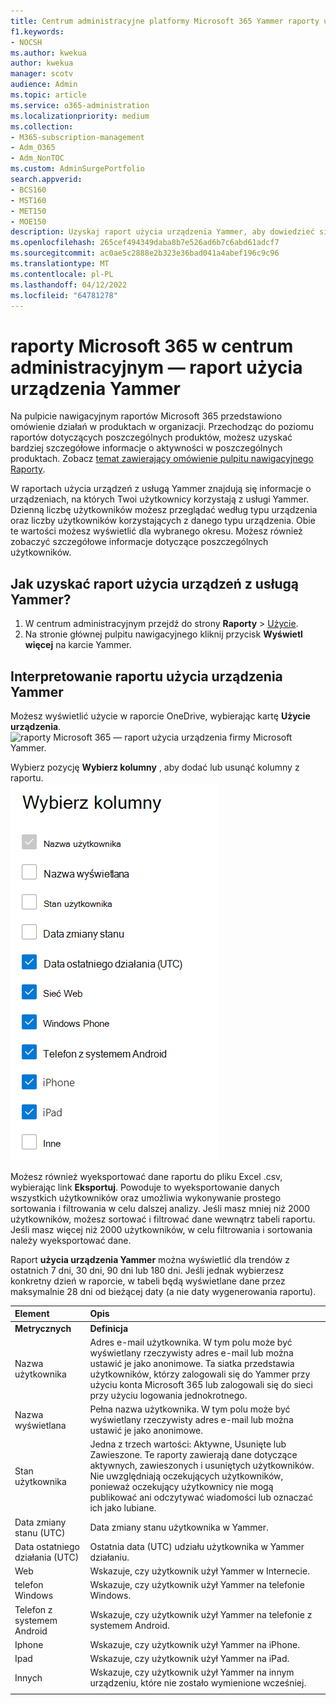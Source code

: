 ```yaml
---
title: Centrum administracyjne platformy Microsoft 365 Yammer raporty użycia urządzeń
f1.keywords:
- NOCSH
ms.author: kwekua
author: kwekua
manager: scotv
audience: Admin
ms.topic: article
ms.service: o365-administration
ms.localizationpriority: medium
ms.collection:
- M365-subscription-management
- Adm_O365
- Adm_NonTOC
ms.custom: AdminSurgePortfolio
search.appverid:
- BCS160
- MST160
- MET150
- MOE150
description: Uzyskaj raport użycia urządzenia Yammer, aby dowiedzieć się, na których urządzeniach użytkownicy używają Yammer.
ms.openlocfilehash: 265cef494349daba8b7e526ad6b7c6abd61adcf7
ms.sourcegitcommit: ac0ae5c2888e2b323e36bad041a4abef196c9c96
ms.translationtype: MT
ms.contentlocale: pl-PL
ms.lasthandoff: 04/12/2022
ms.locfileid: "64781278"
---
```

# <a name="microsoft-365-reports-in-the-admin-center---yammer-device-usage-report"></a>raporty Microsoft 365 w centrum administracyjnym — raport użycia urządzenia Yammer

Na pulpicie nawigacyjnym raportów Microsoft 365 przedstawiono omówienie działań w produktach w organizacji. Przechodząc do poziomu raportów dotyczących poszczególnych produktów, możesz uzyskać bardziej szczegółowe informacje o aktywności w poszczególnych produktach. Zobacz [temat zawierający omówienie pulpitu nawigacyjnego Raporty](activity-reports.md).
  
W raportach użycia urządzeń z usługą Yammer znajdują się informacje o urządzeniach, na których Twoi użytkownicy korzystają z usługi Yammer. Dzienną liczbę użytkowników możesz przeglądać według typu urządzenia oraz liczby użytkowników korzystających z danego typu urządzenia. Obie te wartości możesz wyświetlić dla wybranego okresu. Możesz również zobaczyć szczegółowe informacje dotyczące poszczególnych użytkowników.
 
## <a name="how-do-i-get-to-the-yammer-device-usage-report"></a>Jak uzyskać raport użycia urządzeń z usługą Yammer?

1. W centrum administracyjnym przejdź do strony **Raporty** \> <a href="https://go.microsoft.com/fwlink/p/?linkid=2074756" target="_blank">Użycie</a>. 
2. Na stronie głównej pulpitu nawigacyjnego kliknij przycisk **Wyświetl więcej** na karcie Yammer.
  
## <a name="interpret-the-yammer-device-usage-report"></a>Interpretowanie raportu użycia urządzenia Yammer

Możesz wyświetlić użycie w raporcie OneDrive, wybierając kartę **Użycie urządzenia**.<br/>![raporty Microsoft 365 — raport użycia urządzenia firmy Microsoft Yammer.](../../media/e21af4c0-0ad2-4485-8ab1-2f82d7dfa90e.png)

Wybierz pozycję **Wybierz kolumny** , aby dodać lub usunąć kolumny z raportu.  <br/> ![Yammer raport użycia urządzenia — wybierz kolumny.](../../media/fc1fc8db-e197-4878-85c7-7ba0d67b9379.png)

Możesz również wyeksportować dane raportu do pliku Excel .csv, wybierając link **Eksportuj**. Powoduje to wyeksportowanie danych wszystkich użytkowników oraz umożliwia wykonywanie prostego sortowania i filtrowania w celu dalszej analizy. Jeśli masz mniej niż 2000 użytkowników, możesz sortować i filtrować dane wewnątrz tabeli raportu. Jeśli masz więcej niż 2000 użytkowników, w celu filtrowania i sortowania należy wyeksportować dane. 

Raport **użycia urządzenia Yammer** można wyświetlić dla trendów z ostatnich 7 dni, 30 dni, 90 dni lub 180 dni. Jeśli jednak wybierzesz konkretny dzień w raporcie, w tabeli będą wyświetlane dane przez maksymalnie 28 dni od bieżącej daty (a nie daty wygenerowania raportu).
  
|Element|Opis|
|:-----|:-----|
|**Metrycznych**|**Definicja**|
|Nazwa użytkownika  <br/> |Adres e-mail użytkownika. W tym polu może być wyświetlany rzeczywisty adres e-mail lub można ustawić je jako anonimowe. Ta siatka przedstawia użytkowników, którzy zalogowali się do Yammer przy użyciu konta Microsoft 365 lub zalogowali się do sieci przy użyciu logowania jednokrotnego. <br/> |
|Nazwa wyświetlana  <br/> |Pełna nazwa użytkownika. W tym polu może być wyświetlany rzeczywisty adres e-mail lub można ustawić je jako anonimowe.  <br/> |
|Stan użytkownika  <br/> |Jedna z trzech wartości: Aktywne, Usunięte lub Zawieszone. Te raporty zawierają dane dotyczące aktywnych, zawieszonych i usuniętych użytkowników. Nie uwzględniają oczekujących użytkowników, ponieważ oczekujący użytkownicy nie mogą publikować ani odczytywać wiadomości lub oznaczać ich jako lubiane.   <br/> |
|Data zmiany stanu (UTC)  <br/> |Data zmiany stanu użytkownika w Yammer.  <br/> |
|Data ostatniego działania (UTC)  <br/> |Ostatnia data (UTC) udziału użytkownika w Yammer działaniu.  <br/> |
|Web  <br/> |Wskazuje, czy użytkownik użył Yammer w Internecie.  <br/> |
|telefon Windows  <br/> | Wskazuje, czy użytkownik użył Yammer na telefonie Windows.  <br/> |
|Telefon z systemem Android  <br/> |Wskazuje, czy użytkownik użył Yammer na telefonie z systemem Android. <br/>|
|Iphone <br/> | Wskazuje, czy użytkownik użył Yammer na iPhone.  <br/> |
|Ipad  <br/> |Wskazuje, czy użytkownik użył Yammer na iPad. <br/>|
|Innych  <br/> |Wskazuje, czy użytkownik użył Yammer na innym urządzeniu, które nie zostało wymienione wcześniej. <br/>|
|||